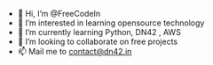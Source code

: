 - 👋 Hi, I’m @FreeCodeIn
- 👀 I’m interested in learning opensource technology
- 🌱 I’m currently learning Python, DN42 , AWS
- 💞️ I’m looking to collaborate on free projects
- 📫 Mail me to contact@dn42.in 


